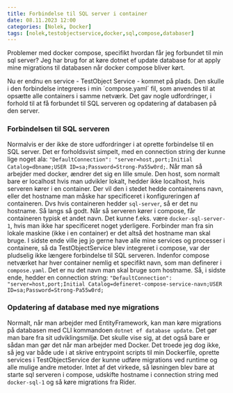 ```yaml
---
title: Forbindelse til SQL server i container
date: 08.11.2023 12:00
categories: [Nolek, Docker]
tags: [nolek,testobjectservice,docker,sql,compose,databaser]
---
```



Problemer med docker compose, specifikt hvordan får jeg forbundet til min sql server? Jeg har brug for at køre dotnet ef update database for at apply mine migrations til databasen når docker compose bliver kørt.

Nu er endnu en service - TestObject Service - kommet på plads. Den skulle i den forbindelse integreres i min ´compose.yaml´ fil, som anvendes til at opsætte alle containers i samme netværk. Det gav nogle udfordringer, i forhold til at få forbundet til SQL serveren og opdatering af databasen på den server.

### Forbindelsen til SQL serveren
Normalvis er der ikke de store udfordringer i at oprette forbindelse til en SQL server. Det er forholdsvist simpelt, med en connection string der kunne lige noget ala: `"DefaultConnection": "server=host,port;Initial Catalog=dbname;USER ID=sa;Password=Strong-Pa55w0rd;`. Når man så arbejder med docker, ændrer det sig en lille smule. Den host, som normalt bare er localhost hvis man udvikler lokalt, hedder ikke localhost, hvis serveren kører i en container. Der vil den i stedet hedde containerens navn, eller det hostname man måske har specificeret i konfigureringen af containeren. Dvs hvis containeren hedder `sql-server`, så er det nu hostname. Så langs så godt. Når så serveren kører i compose, får containeren typisk et andet navn. Det kunne f.eks. være `docker-sql-server-1`, hvis man ikke har specificeret noget yderligere. Forbinder man fra sin lokale maskine (ikke i en container) er det altså det hostname man skal bruge. I sidste ende ville jeg jo gerne have alle mine services og processer i containere, så da TestObjectService blev integreret i compose, var der pludselig ikke længere forbindelse til SQL serveren. Indenfor compose netværket har hver container nemlig et specifikt navn, som man definerer i `compose.yaml`. Det er nu det navn man skal bruge som hostname. Så, i sidste ende, hedder en connection string: `"DefaultConnection": "server=host,port;Initial Catalog=defineret-compose-service-navn;USER ID=sa;Password=Strong-Pa55w0rd;`

### Opdatering af database med nye migrations
Normalt, når man arbejder med EntityFramework, kan man køre migrations på databasen med CLI kommandoen `dotnet ef database update`. Det gør man bare fra sit udviklingsmiljø. Det skulle vise sig, at det også bare er sådan man gør det når man arbejder med Docker. Det troede jeg dog ikke, så jeg var både ude i at skrive entrypoint scripts til min Dockerfile, oprette services i TestObjectService der kunne udføre migrations ved runtime og alle mulige andre metoder. Intet af det virkede, så løsningen blev bare at starte sql serveren i compose, udskifte hostname i connection string med `docker-sql-1` og så køre migrations fra Rider. 
